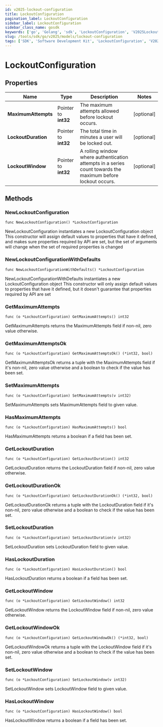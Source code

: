 ```yaml
---
id: v2025-lockout-configuration
title: LockoutConfiguration
pagination_label: LockoutConfiguration
sidebar_label: LockoutConfiguration
sidebar_class_name: gosdk
keywords: ['go', 'Golang', 'sdk', 'LockoutConfiguration', 'V2025LockoutConfiguration'] 
slug: /tools/sdk/go/v2025/models/lockout-configuration
tags: ['SDK', 'Software Development Kit', 'LockoutConfiguration', 'V2025LockoutConfiguration']
---
```


# LockoutConfiguration

## Properties

Name | Type | Description | Notes
------------ | ------------- | ------------- | -------------
**MaximumAttempts** | Pointer to **int32** | The maximum attempts allowed before lockout occurs. | [optional] 
**LockoutDuration** | Pointer to **int32** | The total time in minutes a user will be locked out. | [optional] 
**LockoutWindow** | Pointer to **int32** | A rolling window where authentication attempts in a series count towards the maximum before lockout occurs. | [optional] 

## Methods

### NewLockoutConfiguration

`func NewLockoutConfiguration() *LockoutConfiguration`

NewLockoutConfiguration instantiates a new LockoutConfiguration object
This constructor will assign default values to properties that have it defined,
and makes sure properties required by API are set, but the set of arguments
will change when the set of required properties is changed

### NewLockoutConfigurationWithDefaults

`func NewLockoutConfigurationWithDefaults() *LockoutConfiguration`

NewLockoutConfigurationWithDefaults instantiates a new LockoutConfiguration object
This constructor will only assign default values to properties that have it defined,
but it doesn't guarantee that properties required by API are set

### GetMaximumAttempts

`func (o *LockoutConfiguration) GetMaximumAttempts() int32`

GetMaximumAttempts returns the MaximumAttempts field if non-nil, zero value otherwise.

### GetMaximumAttemptsOk

`func (o *LockoutConfiguration) GetMaximumAttemptsOk() (*int32, bool)`

GetMaximumAttemptsOk returns a tuple with the MaximumAttempts field if it's non-nil, zero value otherwise
and a boolean to check if the value has been set.

### SetMaximumAttempts

`func (o *LockoutConfiguration) SetMaximumAttempts(v int32)`

SetMaximumAttempts sets MaximumAttempts field to given value.

### HasMaximumAttempts

`func (o *LockoutConfiguration) HasMaximumAttempts() bool`

HasMaximumAttempts returns a boolean if a field has been set.

### GetLockoutDuration

`func (o *LockoutConfiguration) GetLockoutDuration() int32`

GetLockoutDuration returns the LockoutDuration field if non-nil, zero value otherwise.

### GetLockoutDurationOk

`func (o *LockoutConfiguration) GetLockoutDurationOk() (*int32, bool)`

GetLockoutDurationOk returns a tuple with the LockoutDuration field if it's non-nil, zero value otherwise
and a boolean to check if the value has been set.

### SetLockoutDuration

`func (o *LockoutConfiguration) SetLockoutDuration(v int32)`

SetLockoutDuration sets LockoutDuration field to given value.

### HasLockoutDuration

`func (o *LockoutConfiguration) HasLockoutDuration() bool`

HasLockoutDuration returns a boolean if a field has been set.

### GetLockoutWindow

`func (o *LockoutConfiguration) GetLockoutWindow() int32`

GetLockoutWindow returns the LockoutWindow field if non-nil, zero value otherwise.

### GetLockoutWindowOk

`func (o *LockoutConfiguration) GetLockoutWindowOk() (*int32, bool)`

GetLockoutWindowOk returns a tuple with the LockoutWindow field if it's non-nil, zero value otherwise
and a boolean to check if the value has been set.

### SetLockoutWindow

`func (o *LockoutConfiguration) SetLockoutWindow(v int32)`

SetLockoutWindow sets LockoutWindow field to given value.

### HasLockoutWindow

`func (o *LockoutConfiguration) HasLockoutWindow() bool`

HasLockoutWindow returns a boolean if a field has been set.


